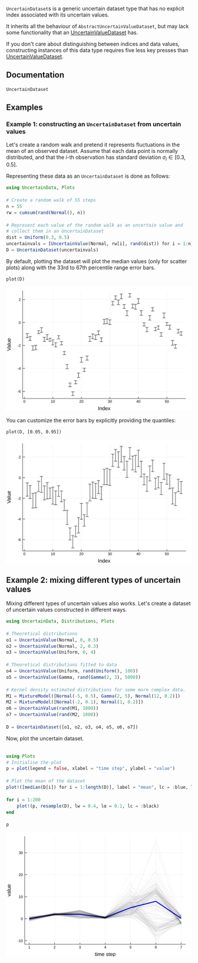 `UncertainDataset`s is a generic uncertain dataset type that has no explicit index 
associated with its uncertain values. 

It inherits all the behaviour of `AbstractUncertainValueDataset`, but may lack some 
functionality that an [UncertainValueDataset](uncertain_value_dataset.md) has. 

If you don't care about distinguishing between 
indices and data values, constructing instances of this data type requires five less key 
presses than [UncertainValueDataset](uncertain_value_dataset.md).


## Documentation 

```@docs
UncertainDataset
```

## Examples

### Example 1: constructing an `UncertainDataset` from uncertain values
Let's create a random walk and pretend it represents fluctuations in the mean
of an observed dataset. Assume that each data point is normally distributed,
and that the $i$-th observation has standard deviation $\sigma_i \in [0.3, 0.5]$.

Representing these data as an `UncertainDataset` is done as follows:

```julia 
using UncertainData, Plots

# Create a random walk of 55 steps
n = 55
rw = cumsum(rand(Normal(), n))

# Represent each value of the random walk as an uncertain value and
# collect them in an UncertainDataset
dist = Uniform(0.3, 0.5)
uncertainvals = [UncertainValue(Normal, rw[i], rand(dist)) for i = 1:n]
D = UncertainDataset(uncertainvals)
```

By default, plotting the dataset will plot the median values (only for scatter plots) along with the 33rd to 67th
percentile range error bars. 

```
plot(D)
```

![](uncertain_value_dataset_plot_defaulterrorbars.svg)

You can customize the error bars by explicitly providing the quantiles:

```
plot(D, [0.05, 0.95])
```

![](uncertain_value_dataset_plot_customerrorbars.svg)


## Example 2: mixing different types of uncertain values
Mixing different types of uncertain values also works. Let's create a dataset
of uncertain values constructed in different ways.


```julia
using UncertainData, Distributions, Plots

# Theoretical distributions
o1 = UncertainValue(Normal, 0, 0.5)
o2 = UncertainValue(Normal, 2, 0.3)
o3 = UncertainValue(Uniform, 0, 4)

# Theoretical distributions fitted to data
o4 = UncertainValue(Uniform, rand(Uniform(), 100))
o5 = UncertainValue(Gamma, rand(Gamma(2, 3), 5000))

# Kernel density estimated distributions for some more complex data.
M1 = MixtureModel([Normal(-5, 0.5), Gamma(2, 5), Normal(12, 0.2)])
M2 = MixtureModel([Normal(-2, 0.1), Normal(1, 0.2)])
o6 = UncertainValue(rand(M1, 1000))
o7 = UncertainValue(rand(M2, 1000))

D = UncertainDataset([o1, o2, o3, o4, o5, o6, o7])
```

Now, plot the uncertain dataset.

```julia

using Plots
# Initialise the plot
p = plot(legend = false, xlabel = "time step", ylabel = "value")

# Plot the mean of the dataset
plot!([median(D[i]) for i = 1:length(D)], label = "mean", lc = :blue, lw = 3)

for i = 1:200
    plot!(p, resample(D), lw = 0.4, lα = 0.1, lc = :black)
end

p
```

![](uncertaindatasets_differentuncertainvalues.svg)
